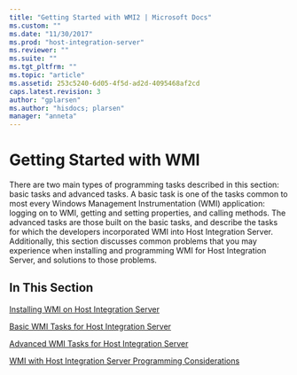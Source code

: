 ```yaml
---
title: "Getting Started with WMI2 | Microsoft Docs"
ms.custom: ""
ms.date: "11/30/2017"
ms.prod: "host-integration-server"
ms.reviewer: ""
ms.suite: ""
ms.tgt_pltfrm: ""
ms.topic: "article"
ms.assetid: 253c5240-6d05-4f5d-ad2d-4095468af2cd
caps.latest.revision: 3
author: "gplarsen"
ms.author: "hisdocs; plarsen"
manager: "anneta"
---
```

# Getting Started with WMI
There are two main types of programming tasks described in this section: basic tasks and advanced tasks. A basic task is one of the tasks common to most every Windows Management Instrumentation (WMI) application: logging on to WMI, getting and setting properties, and calling methods. The advanced tasks are those built on the basic tasks, and describe the tasks for which the developers incorporated WMI into Host Integration Server. Additionally, this section discusses common problems that you may experience when installing and programming WMI for Host Integration Server, and solutions to those problems.  
  
## In This Section  
 [Installing WMI on Host Integration Server](../core/installing-wmi-on-host-integration-server2.md)  
  
 [Basic WMI Tasks for Host Integration Server](../core/basic-wmi-tasks-for-host-integration-server2.md)  
  
 [Advanced WMI Tasks for Host Integration Server](../core/advanced-wmi-tasks-for-host-integration-server1.md)  
  
 [WMI with Host Integration Server Programming Considerations](../core/wmi-with-host-integration-server-programming-considerations1.md)